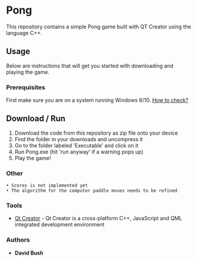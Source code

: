# Pong
This repository contains a simple Pong game built with QT Creator using the language C++.

## Usage
Below are instructions that will get you started with downloading and playing the game. 

### Prerequisites
First make sure you are on a system running Windows 8/10. [How to check?](https://support.microsoft.com/en-us/windows/which-version-of-windows-operating-system-am-i-running-628bec99-476a-2c13-5296-9dd081cdd808)

## Download / Run
1. Download the code from this repository as zip file onto your device
2. Find the folder in your downloads and uncompress it
3. Go to the folder labeled 'Executable' and click on it
4. Run Pong.exe (hit 'run anyway' if a warning pops up)
5. Play the game!

### Other
```
• Scores is not implemented yet
• The algorithm for the computer paddle moves needs to be refined
```

### Tools
* [Qt Creator](http://www.dropwizard.io/1.0.2/docs/) - Qt Creator is a cross-platform C++, JavaScript and QML integrated development environment


### Authors

* **David Bush**
